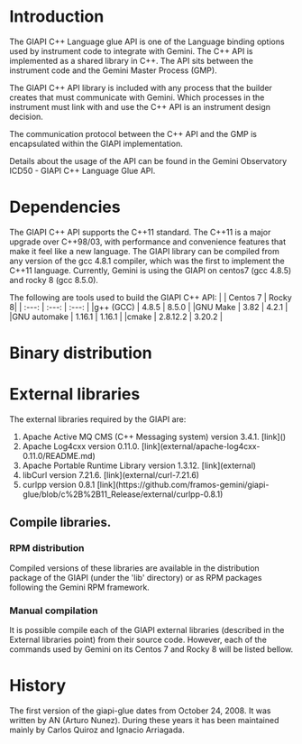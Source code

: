 # Introduction

The GIAPI C++ Language glue API  is one of the Language binding options used by
instrument code to integrate with Gemini.  The C++ API is implemented as a
shared library in C++. The API sits between the instrument code and the
Gemini Master Process (GMP).

The GIAPI C++ API library is included with any process that the builder creates
that must communicate with Gemini. Which processes in the instrument must link
with and use the C++ API is an instrument design decision.

The communication protocol between the C++ API and the GMP is encapsulated
within the GIAPI implementation.

Details about the usage of the API can be found in the Gemini Observatory
ICD50 - GIAPI C++ Language Glue API.

# Dependencies

The GIAPI C++ API supports the C++11 standard. The C++11 is a major upgrade 
over C++98/03, with performance and convenience features that make it feel 
like a new language. The GIAPI library can be compiled from any version 
of the gcc 4.8.1 compiler, which was the first to implement the C++11 language.
Currently, Gemini is using the GIAPI on centos7 (gcc 4.8.5) and 
rocky 8 (gcc 8.5.0). 


The following are tools used to build the GIAPI C++ API:
|             | Centos 7 | Rocky 8|
|    :---:    |  :---:   | :---:  |
|g++ (GCC)    | 4.8.5    | 8.5.0  |
|GNU Make     | 3.82     | 4.2.1  |
|GNU automake | 1.16.1   | 1.16.1 |
|cmake        | 2.8.12.2 | 3.20.2 |

# Binary distribution


# External libraries
The external libraries required by the GIAPI are:
<ol>
   <li> Apache Active MQ CMS (C++ Messaging system) version 3.4.1. [link]()</li>
   <li> Apache Log4cxx version 0.11.0. [link](external/apache-log4cxx-0.11.0/README.md) </li>
   <li> Apache Portable Runtime Library version 1.3.12. [link](external) </li>
   <li> libCurl version 7.21.6. [link](external/curl-7.21.6) </li>
   <li> curlpp version 0.8.1 [link](https://github.com/framos-gemini/giapi-glue/blob/c%2B%2B11_Release/external/curlpp-0.8.1) </li>
</ol>

## Compile libraries.
### RPM distribution
Compiled versions of these libraries are available in the distribution
package of the GIAPI (under the 'lib' directory) or as RPM packages
following the Gemini RPM framework.
### Manual compilation
It is possible compile each of the GIAPI external libraries (described in 
the External libraries point) from their source code.  However, each of 
the commands used by Gemini on its Centos 7 and 
Rocky 8 will be listed bellow.



# History
The first version of the giapi-glue dates from October 24, 2008. It was written by AN (Arturo Nunez). 
During these years it has been maintained mainly by Carlos Quiroz and Ignacio Arriagada. 

